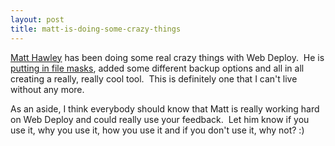 ```yaml
---
layout: post
title: matt-is-doing-some-crazy-things
---
```

[Matt Hawley](http://weblogs.asp.net/mhawley) has been doing some real
crazy things with Web Deploy.  He is [putting in file
masks](http://weblogs.asp.net/mhawley/archive/2004/07/15/184492.aspx),
added some different backup options and all in all creating a really,
really cool tool.  This is definitely one that I can't live without any
more.

As an aside, I think everybody should know that Matt is really working
hard on Web Deploy and could really use your feedback.  Let him know if
you use it, why you use it, how you use it and if you don't use it, why
not? :)
